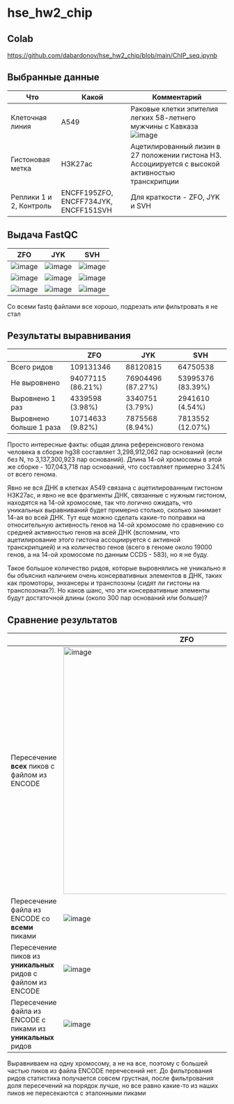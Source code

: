 # hse_hw2_chip

## Colab
https://github.com/dabardonov/hse_hw2_chip/blob/main/ChIP_seq.ipynb

## Выбранные данные 

| **Что** | **Какой** | **Комментарий** |
| ------------- | ------------- |--------------------|
| Клеточная линия | A549 | Раковые клетки эпителия легких 58-летнего мужчины с Кавказа ![image](https://user-images.githubusercontent.com/93095449/157491921-fea51ecb-a342-49f2-b19a-384f444d7fa2.png) |
| Гистоновая метка | H3K27ac | Ацетилированный лизин в 27 положении гистона H3. Ассоциируется с высокой активностью транскрипции |
| Реплики 1 и 2, Контроль | ENCFF195ZFO, ENCFF734JYK, ENCFF151SVH | Для краткости - ZFO, JYK и SVH |

## Выдача FastQC

| **ZFO** | **JYK** | **SVH** |
| ------------- | ------------- |--------------------|
| ![image](https://user-images.githubusercontent.com/93095449/157494530-3897a96a-6f5d-4499-9db3-e4614b3af03e.png) | ![image](https://user-images.githubusercontent.com/93095449/157495668-d3f07305-4ae4-44fc-8239-b88288eccee7.png) | ![image](https://user-images.githubusercontent.com/93095449/157496306-46b72bd4-bee4-4e8e-8ab5-f95a39cb40cb.png) |
| ![image](https://user-images.githubusercontent.com/93095449/157494642-dbabcdf0-a2b1-456f-a06e-6fbc7ec07eb3.png) | ![image](https://user-images.githubusercontent.com/93095449/157496166-2250fc8b-e86d-40e2-9f61-1b2f20bc8657.png) | ![image](https://user-images.githubusercontent.com/93095449/157496377-fdbae06d-3693-4b17-9151-8784ba7409a4.png) |
| ![image](https://user-images.githubusercontent.com/93095449/157494746-de7dda1c-668e-4743-94c7-8e281a54ea38.png) | ![image](https://user-images.githubusercontent.com/93095449/157496224-279df110-6025-450f-8219-5cf06ef98d5e.png) | ![image](https://user-images.githubusercontent.com/93095449/157496439-ace6b7df-086e-4386-b203-7adc027e3fe1.png) |

Со всеми fastq файлами все хорошо, подрезать или фильтровать я не стал

## Результаты выравнивания

|  | **ZFO** | **JYK** | **SVH** |
| ------------- | ------------- |--------------------| ---- |
| Всего ридов | 109131346 | 88120815 | 64750538 |
| Не выровнено | 94077115 (86.21%) | 76904496 (87.27%) | 53995376 (83.39%) |
| Выровнено 1 раз | 4339598 (3.98%) | 3340751 (3.79%) | 2941610 (4.54%) |
| Выровнено больше 1 раза | 10714633 (9.82%) | 7875568 (8.94%) | 7813552 (12.07%) |

Просто интересные факты: общая длина референснового генома человека в сборке hg38 составляет 3,298,912,062 пар оснований (если без N, то 3,137,300,923 пар оснований). Длина 14-ой хромосомы в этой же сборке - 107,043,718 пар оснований, что составляет примерно 3.24% от всего генома. 

Явно не вся ДНК в клетках A549 связана с ацетилированным гистоном H3K27aс, и явно не все фрагменты ДНК, связанные с нужным гистоном, находятся на 14-ой хромосоме, так что логично ожидать, что уникальных выравниваний будет примерно столько, сколько занимает 14-ая во всей ДНК. Тут еще можно сделать какие-то поправки на относительную активность генов на 14-ой хромосоме по сравнению со средней активностью генов на всей ДНК (вспомним, что ацетилирование этого гистона ассоциируется с активной транскрипцией) и на количество генов (всего в геноме около 19000 генов, а на 14-ой хромосоме по данным CCDS - 583), но я не буду.

Такое большое количество ридов, которые выровнялись не уникально я бы объяснил наличием очень консервативных элементов в ДНК, таких как промоторы, энхансеры и транспозоны (сидят ли гистоны на транспозонах?). Но каков шанс, что эти консервативные элементы будут достаточной длины (около 300 пар оснований или больше)?

## Сравнение результатов

|  | **ZFO** | **JYK** |
| ------------- | ------------- |--------------------|
| Пересечение **всех** пиков с файлом из ENCODE | <img width="566" alt="image" src="https://user-images.githubusercontent.com/93095449/157662707-5a2355c1-1855-4e9f-814d-8601e161a3b3.png"> | ![image](https://user-images.githubusercontent.com/93095449/157662807-c50b4b89-6fe3-40de-a0b2-b8b80ce19d2b.png) |
| Пересечение файла из ENCODE со **всеми** пиками | ![image](https://user-images.githubusercontent.com/93095449/157662908-318771d7-dede-47d0-90e1-26a36a187a15.png) | ![image](https://user-images.githubusercontent.com/93095449/157662967-ccb52aec-ed07-48e8-812f-f4ae8628046f.png) |
| Пересечение пиков из **уникальных** ридов с файлом из ENCODE | ![image](https://user-images.githubusercontent.com/93095449/157663204-4ab0b0bd-4208-47f3-abcb-bb27c02bbd03.png) | ![image](https://user-images.githubusercontent.com/93095449/157663269-1d5777fc-de6a-4468-aa8f-bdba785f5f64.png) |
| Пересечение файла из ENCODE с пиками из **уникальных** ридов | ![image](https://user-images.githubusercontent.com/93095449/157663331-ab9706b7-6aba-4dfd-b2bd-74142f4d33ad.png) | ![image](https://user-images.githubusercontent.com/93095449/157663387-261c5218-05f2-48f1-8082-c4d0305a6832.png) |

Выравниваем на одну хромосому, а не на все, поэтому с большей частью пиков из файла ENCODE перечесений нет. До фильтрования ридов статистика получается совсем грустная, после фильтрования доля пересечений на порядок лучше, но все равно какие-то из наших пиков не пересекаются с эталонными пиками

